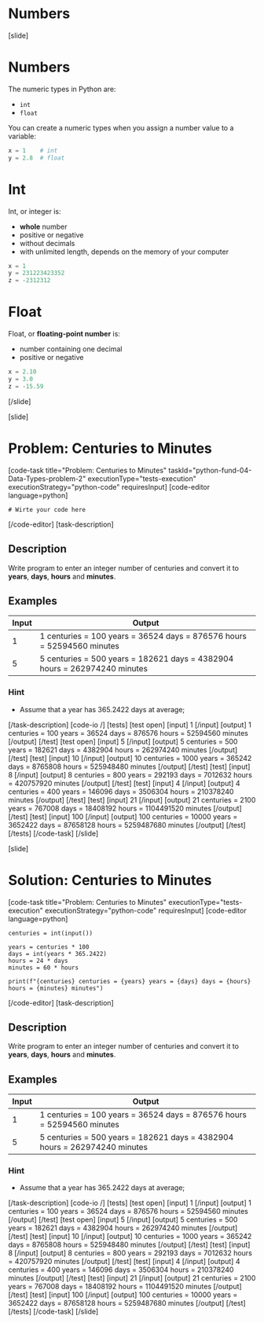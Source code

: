 # Numbers



[slide]
# Numbers
The numeric types in Python are:
- `int`
- `float`

You can create а numeric types when you assign a number value to a variable:

```Python
x = 1    # int
y = 2.8  # float
```

# Int

Int, or integer is:
- **whole** number
- positive or negative
- without decimals
- with unlimited length, depends on the memory of your computer

```Python
x = 1
y = 231223423352
z = -2312312
```

# Float
Float, or **floating-point number** is:
- number containing one decimal
- positive or negative


```Python
x = 2.10
y = 3.0
z = -15.59
```
[/slide]

[slide]
# Problem: Centuries to Minutes
[code-task title="Problem: Centuries to Minutes" taskId="python-fund-04-Data-Types-problem-2" executionType="tests-execution" executionStrategy="python-code" requiresInput]
[code-editor language=python]
```
# Wirte your code here
```
[/code-editor]
[task-description]
## Description
Write program to enter an integer number of centuries and convert it to **years**, **days**, **hours** and **minutes**.

## Examples
| **Input** | **Output** |
| --- | --- |
| 1 | 1 centuries = 100 years = 36524 days = 876576 hours = 52594560 minutes |
| 5 | 5 centuries = 500 years = 182621 days = 4382904 hours = 262974240 minutes |

### Hint
- Assume that a year has 365.2422 days at average; 

[/task-description]
[code-io /]
[tests]
[test open]
[input]
1
[/input]
[output]
1 centuries = 100 years = 36524 days = 876576 hours = 52594560 minutes
[/output]
[/test]
[test open]
[input]
5
[/input]
[output]
5 centuries = 500 years = 182621 days = 4382904 hours = 262974240 minutes
[/output]
[/test]
[test]
[input]
10
[/input]
[output]
10 centuries = 1000 years = 365242 days = 8765808 hours = 525948480 minutes
[/output]
[/test]
[test]
[input]
8
[/input]
[output]
8 centuries = 800 years = 292193 days = 7012632 hours = 420757920 minutes
[/output]
[/test]
[test]
[input]
4
[/input]
[output]
4 centuries = 400 years = 146096 days = 3506304 hours = 210378240 minutes
[/output]
[/test]
[test]
[input]
21
[/input]
[output]
21 centuries = 2100 years = 767008 days = 18408192 hours = 1104491520 minutes
[/output]
[/test]
[test]
[input]
100
[/input]
[output]
100 centuries = 10000 years = 3652422 days = 87658128 hours = 5259487680 minutes
[/output]
[/test]
[/tests]
[/code-task]
[/slide]

[slide]
# Solution: Centuries to Minutes
[code-task title="Problem: Centuries to Minutes" executionType="tests-execution" executionStrategy="python-code" requiresInput]
[code-editor language=python]
```
centuries = int(input())

years = centuries * 100
days = int(years * 365.2422)
hours = 24 * days
minutes = 60 * hours

print(f"{centuries} centuries = {years} years = {days} days = {hours} hours = {minutes} minutes")
```
[/code-editor]
[task-description]
## Description
Write program to enter an integer number of centuries and convert it to **years**, **days**, **hours** and **minutes**.

## Examples
| **Input** | **Output** |
| --- | --- |
| 1 | 1 centuries = 100 years = 36524 days = 876576 hours = 52594560 minutes |
| 5 | 5 centuries = 500 years = 182621 days = 4382904 hours = 262974240 minutes |

### Hint
- Assume that a year has 365.2422 days at average; 

[/task-description]
[code-io /]
[tests]
[test open]
[input]
1
[/input]
[output]
1 centuries = 100 years = 36524 days = 876576 hours = 52594560 minutes
[/output]
[/test]
[test open]
[input]
5
[/input]
[output]
5 centuries = 500 years = 182621 days = 4382904 hours = 262974240 minutes
[/output]
[/test]
[test]
[input]
10
[/input]
[output]
10 centuries = 1000 years = 365242 days = 8765808 hours = 525948480 minutes
[/output]
[/test]
[test]
[input]
8
[/input]
[output]
8 centuries = 800 years = 292193 days = 7012632 hours = 420757920 minutes
[/output]
[/test]
[test]
[input]
4
[/input]
[output]
4 centuries = 400 years = 146096 days = 3506304 hours = 210378240 minutes
[/output]
[/test]
[test]
[input]
21
[/input]
[output]
21 centuries = 2100 years = 767008 days = 18408192 hours = 1104491520 minutes
[/output]
[/test]
[test]
[input]
100
[/input]
[output]
100 centuries = 10000 years = 3652422 days = 87658128 hours = 5259487680 minutes
[/output]
[/test]
[/tests]
[/code-task]
[/slide]